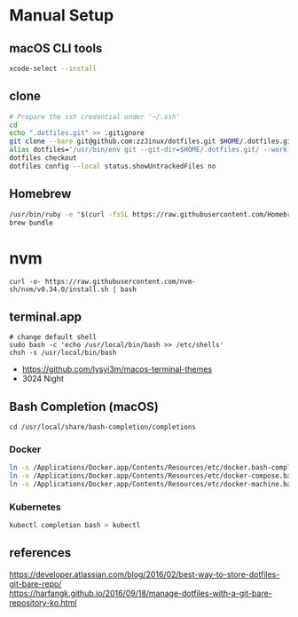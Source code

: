 # Manual Setup
## macOS CLI tools
```sh
xcode-select --install
```

## clone
```sh
# Prepare the ssh credential under '~/.ssh'
cd
echo ".dotfiles.git" >> .gitignore
git clone --bare git@github.com:zzJinux/dotfiles.git $HOME/.dotfiles.git
alias dotfiles='/usr/bin/env git --git-dir=$HOME/.dotfiles.git/ --work-tree=$HOME'
dotfiles checkout
dotfiles config --local status.showUntrackedFiles no
```

## Homebrew
```sh
/usr/bin/ruby -e "$(curl -fsSL https://raw.githubusercontent.com/Homebrew/install/master/install)"
brew bundle
```

# nvm
`curl -o- https://raw.githubusercontent.com/nvm-sh/nvm/v0.34.0/install.sh | bash`

## terminal.app
```
# change default shell
sudo bash -c 'echo /usr/local/bin/bash >> /etc/shells'
chsh -s /usr/local/bin/bash
```

- https://github.com/lysyi3m/macos-terminal-themes
- 3024 Night

## Bash Completion (macOS)
`cd /usr/local/share/bash-completion/completions`
### Docker
```sh
ln -s /Applications/Docker.app/Contents/Resources/etc/docker.bash-completiona docker
ln -s /Applications/Docker.app/Contents/Resources/etc/docker-compose.bash-completion docker-compose
ln -s /Applications/Docker.app/Contents/Resources/etc/docker-machine.bash-completion docker-machine
```
### Kubernetes
```sh
kubectl completion bash > kubectl
```

## references
https://developer.atlassian.com/blog/2016/02/best-way-to-store-dotfiles-git-bare-repo/  
https://harfangk.github.io/2016/09/18/manage-dotfiles-with-a-git-bare-repository-ko.html
